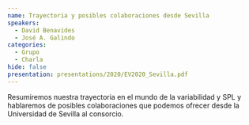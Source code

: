 ```yaml
---
name: Trayectoria y posibles colaboraciones desde Sevilla
speakers:
  - David Benavides
  - José A. Galindo
categories:
  - Grupo
  - Charla
hide: false
presentation: presentations/2020/EV2020_Sevilla.pdf
---
```

Resumiremos nuestra trayectoria en el mundo de la variabilidad y SPL y hablaremos de posibles colaboraciones que podemos ofrecer desde la Universidad de Sevilla al consorcio.